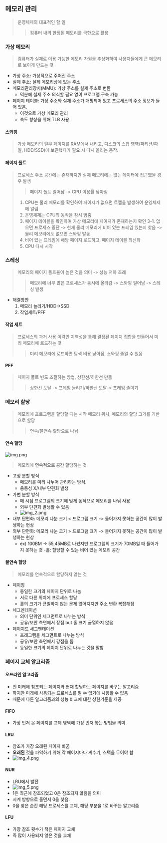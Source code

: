 ## 메모리 관리
> 운영체제의 대표적인 할 일
> > 컴퓨터 내의 한정된 메모리를 극한으로 활용

### 가상 메모리
> 컴퓨터가 실제로 이용 가능한 메모리 자원을 추상화하여 사용자들에게 큰 메모리로 보이게 만드는 것
- 가상 주소: 가상적으로 주어진 주소
- 실제 주소: 실제 메모리상에 있는 주소
- 메모리관리장치(MMU): 가상 주소를 실제 주소로 변환
  - 덕분에 실제 주소 의식할 필요 없이 프로그램 구축 가능
- 페이지 테이블: 가상 주소와 실제 주소가 매핑되어 있고 프로세스의 주소 정보가 들어 있음.
  - 이것으로 가상 메모리 관리
  - 속도 향상을 위해 TLB 사용

#### 스와핑
>	가상 메모리의 일부 페이지를 RAM에서 내리고, 디스크의 스왑 영역(파티션/파일, HDD/SSD)에 보관했다가 필요 시 다시 올리는 동작.

#### 페이지 폴트
> 프로세스 주소 공간에는 존재하지만 실제 메모리에는 없는 데이터에 접근했을 경우 발생
> > 페이지 폴트 일어남 -> CPU 이용률 낮아짐
> 1. CPU는 물리 메모리를 확인하여 페이지가 없으면 트랩을 발생하여 운영체제에 알림
> 2. 운영체제는 CPU의 동작을 잠시 멈춤
> 3. 페이지 테이블을 확인하여 가상 메모리에 페이지가 존재하는지 확인
> 3-1. 없으면 프로세스 중단 -> 현재 물리 메모리에 비어 있는 프레임 있는지 찾음 -> 물리 메모리에도 없으면 스와핑 발동
> 4. 비어 있는 프레임에 해당 페이지 로드하고, 페이지 테이블 최신화
> 5. CPU 다시 시작

### 스레싱
> 메모리의 페이지 폴트율이 높은 것을 의미 -> 성능 저하 초래
> > 메모리에 너무 많은 프로세스가 동시에 올라감 -> 스와핑 일어남 -> 스레싱 발생
> >
- 해결방안
  1. 메모리 늘리기/HDD->SSD
  2. 작업세트/PFF

#### 작업 세트
> 프로세스의 과거 사용 이력인 지역성을 통해 결정된 페이지 집합을 만들어서 미리 메모리에 로드하는 것
> > 미리 메모리에 로드하면 탐색 비용 낮아짐, 스와핑 줄일 수 있음

#### PFF
> 페이지 폴트 빈도 조절하는 방법, 상한선/하한선 만듦
> > 상한선 도달 -> 프레임 늘리기/하한선 도달-> 프레임 줄이기

### 메모리 할당
> 메모리에 프로그램을 할당할 때는 시작 메모리 위치, 메모리의 할당 크기를 기반으로 할당
> > 연속/불연속 할당으로 나뉨

#### 연속 할당
![img.png](img.png)
> 메모리에 **연속적으로 공간** 할당하는 것
- 고정 분할 방식
  - 메모리를 미리 나누어 관리하는 방식.
  - 융퉁성 X/내부 단편화 발생
- 가변 분할 방식
  - 매 시점 프로그램의 크기에 맞게 동적으로 메모리를 나눠 사용
  - 외부 단편화 발생할 수 있음
  - ![img_2.png](img_2.png)
- 내부 단편화: 메모리 나눈 크기 < 프로그램 크기 -> 들어가지 못하는 공간이 많이 발생하는 현상
- 외부 단편화: 메모리 나눈 크기 > 프로그램 크기 -> 들어가지 못하는 공간이 많이 발생하는 현상
  - ex) 100BM -> 55,45MB로 나눴지만 프로그램의 크기가 70MB일 때 들어가지 못하는 것
-홀: 할당할 수 있는 비어 있는 메모리 공간

#### 불연속 할당
> 메모리를 연속적으로 할당하지 않는 것
- 페이징
  - 동일한 크기의 페이지 단위로 나눔
  - 서로 다른 위치에 프로세스 할당
  - 홀의 크기가 균일하지 않는 문제 없어지지만 주소 변환 복잡해짐
- 세그멘테이션
  - 의미 단위인 세그먼트로 나누는 방식
  - 공유/보안 측면에서 장점 but 홀 크기 균열하지 않음
- 페이지드 세그멘테이션
  - 프래그램을 세그먼트로 나누는 방식
  - 공유/보안 측면에서 강점을 둠
  - 동일한 크기의 페이지 단위로 나누는 것을 말함

### 페이지 교체 알고리즘

#### 오프라인 알고리즘
- 먼 미래에 참조되는 페이지와 현재 할당하는 페이지를 바꾸는 알고리즘
- 하지만 미래에 사용되는 프로세스를 알 수 없기에 사용할 수 없음
- 때문에 다른 알고리즘과의 성능 비교에 대한 상한기준을 제공

#### FIFO
- 가장 먼저 온 페이지를 교체 영역에 가장 먼저 놓는 방법을 의미

#### LRU
- 참조가 가장 오래된 페이지 바꿈
- **오래된** 것을 파악하기 위해 각 페이지마다 계수기, 스택을 두어야 함
- ![img_4.png](img_4.png)

#### NUR
- LRU에서 발전
- ![img_5.png](img_5.png)
- 1은 최근에 참조되었고 0은 참조되지 않음을 의미
- 시계 방향으로 돌면서 0을 찾음.
- 0을 찾은 순간 해당 프로세스를 교체, 해당 부분을 1로 바꾸는 알고리즘

#### LFU
- 가장 참조 횟수가 적은 페이지 교체
- 즉 많이 사용되지 않은 것을 교체